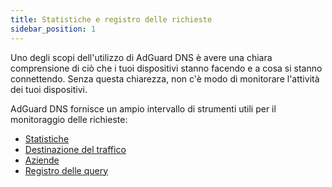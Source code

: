 ```yaml
---
title: Statistiche e registro delle richieste
sidebar_position: 1
---
```


Uno degli scopi dell'utilizzo di AdGuard DNS è avere una chiara comprensione di ciò che i tuoi dispositivi stanno facendo e a cosa si stanno connettendo. Senza questa chiarezza, non c'è modo di monitorare l'attività dei tuoi dispositivi.

AdGuard DNS fornisce un ampio intervallo di strumenti utili per il monitoraggio delle richieste:

- [Statistiche](/private-dns/statistics-and-log/statistics.md)
- [Destinazione del traffico](/private-dns/statistics-and-log/traffic-destination.md)
- [Aziende](/private-dns/statistics-and-log/companies.md)
- [Registro delle query](/private-dns/statistics-and-log/query-log.md)

